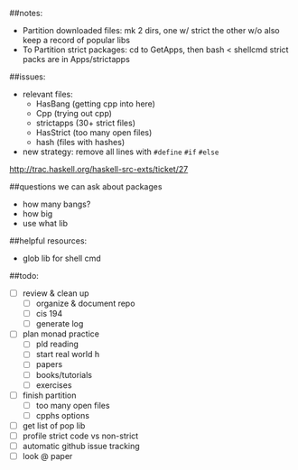 ##notes: 
- Partition downloaded files: mk 2 dirs, one w/ strict the other w/o also keep a record of popular libs
- To Partition strict packages: cd to GetApps, then bash < shellcmd strict packs are in Apps/strictapps

##issues: 

- relevant files: 
  - HasBang (getting cpp into here)
  - Cpp (trying out cpp)
  - strictapps (30+ strict files)
  - HasStrict (too many open files)
  - hash (files with hashes)
- new strategy: remove all lines with `#define` `#if` `#else`

http://trac.haskell.org/haskell-src-exts/ticket/27

##questions we can ask about packages
- how many bangs?
- how big
- use what lib

##helpful resources:
- glob lib for shell cmd

##todo: 
- [ ] review & clean up
  - [ ] organize & document repo
  - [ ] cis 194
  - [ ] generate log
- [ ] plan monad practice
  - [ ] pld reading
  - [ ] start real world h
  - [ ] papers
  - [ ] books/tutorials
  - [ ] exercises
- [ ] finish partition
  - [ ] too many open files
  - [ ] cpphs options
- [ ] get list of pop lib
- [ ] profile strict code vs non-strict
- [ ] automatic github issue tracking
- [ ] look @ paper
